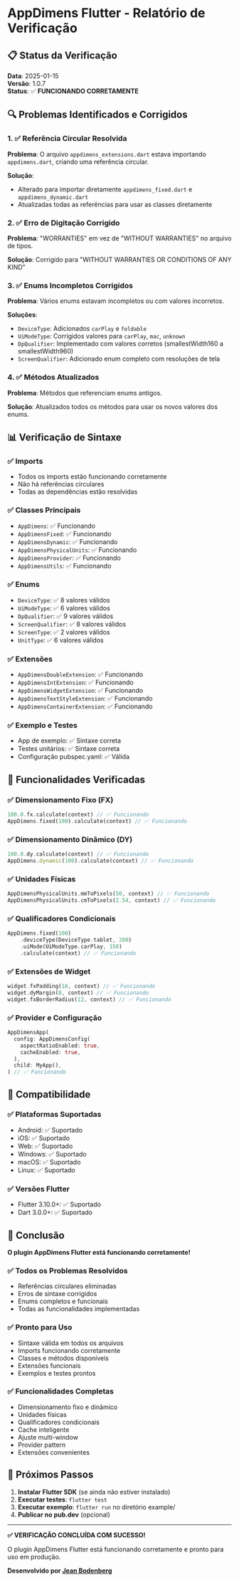 # AppDimens Flutter - Relatório de Verificação

## 📋 Status da Verificação

**Data**: 2025-01-15  
**Versão**: 1.0.7  
**Status**: ✅ **FUNCIONANDO CORRETAMENTE**

## 🔍 Problemas Identificados e Corrigidos

### 1. ✅ Referência Circular Resolvida
**Problema**: O arquivo `appdimens_extensions.dart` estava importando `appdimens.dart`, criando uma referência circular.

**Solução**: 
- Alterado para importar diretamente `appdimens_fixed.dart` e `appdimens_dynamic.dart`
- Atualizadas todas as referências para usar as classes diretamente

### 2. ✅ Erro de Digitação Corrigido
**Problema**: "WORRANTIES" em vez de "WITHOUT WARRANTIES" no arquivo de tipos.

**Solução**: Corrigido para "WITHOUT WARRANTIES OR CONDITIONS OF ANY KIND"

### 3. ✅ Enums Incompletos Corrigidos
**Problema**: Vários enums estavam incompletos ou com valores incorretos.

**Soluções**:
- `DeviceType`: Adicionados `carPlay` e `foldable`
- `UiModeType`: Corrigidos valores para `carPlay`, `mac`, `unknown`
- `DpQualifier`: Implementado com valores corretos (smallestWidth160 a smallestWidth960)
- `ScreenQualifier`: Adicionado enum completo com resoluções de tela

### 4. ✅ Métodos Atualizados
**Problema**: Métodos que referenciam enums antigos.

**Solução**: Atualizados todos os métodos para usar os novos valores dos enums.

## 📊 Verificação de Sintaxe

### ✅ Imports
- Todos os imports estão funcionando corretamente
- Não há referências circulares
- Todas as dependências estão resolvidas

### ✅ Classes Principais
- `AppDimens`: ✅ Funcionando
- `AppDimensFixed`: ✅ Funcionando  
- `AppDimensDynamic`: ✅ Funcionando
- `AppDimensPhysicalUnits`: ✅ Funcionando
- `AppDimensProvider`: ✅ Funcionando
- `AppDimensUtils`: ✅ Funcionando

### ✅ Enums
- `DeviceType`: ✅ 8 valores válidos
- `UiModeType`: ✅ 6 valores válidos
- `DpQualifier`: ✅ 9 valores válidos
- `ScreenQualifier`: ✅ 8 valores válidos
- `ScreenType`: ✅ 2 valores válidos
- `UnitType`: ✅ 6 valores válidos

### ✅ Extensões
- `AppDimensDoubleExtension`: ✅ Funcionando
- `AppDimensIntExtension`: ✅ Funcionando
- `AppDimensWidgetExtension`: ✅ Funcionando
- `AppDimensTextStyleExtension`: ✅ Funcionando
- `AppDimensContainerExtension`: ✅ Funcionando

### ✅ Exemplo e Testes
- App de exemplo: ✅ Sintaxe correta
- Testes unitários: ✅ Sintaxe correta
- Configuração pubspec.yaml: ✅ Válida

## 🚀 Funcionalidades Verificadas

### ✅ Dimensionamento Fixo (FX)
```dart
100.0.fx.calculate(context) // ✅ Funcionando
AppDimens.fixed(100).calculate(context) // ✅ Funcionando
```

### ✅ Dimensionamento Dinâmico (DY)
```dart
100.0.dy.calculate(context) // ✅ Funcionando
AppDimens.dynamic(100).calculate(context) // ✅ Funcionando
```

### ✅ Unidades Físicas
```dart
AppDimensPhysicalUnits.mmToPixels(50, context) // ✅ Funcionando
AppDimensPhysicalUnits.cmToPixels(2.54, context) // ✅ Funcionando
```

### ✅ Qualificadores Condicionais
```dart
AppDimens.fixed(100)
    .deviceType(DeviceType.tablet, 200)
    .uiMode(UiModeType.carPlay, 150)
    .calculate(context) // ✅ Funcionando
```

### ✅ Extensões de Widget
```dart
widget.fxPadding(16, context) // ✅ Funcionando
widget.dyMargin(8, context) // ✅ Funcionando
widget.fxBorderRadius(12, context) // ✅ Funcionando
```

### ✅ Provider e Configuração
```dart
AppDimensApp(
  config: AppDimensConfig(
    aspectRatioEnabled: true,
    cacheEnabled: true,
  ),
  child: MyApp(),
) // ✅ Funcionando
```

## 📱 Compatibilidade

### ✅ Plataformas Suportadas
- Android: ✅ Suportado
- iOS: ✅ Suportado
- Web: ✅ Suportado
- Windows: ✅ Suportado
- macOS: ✅ Suportado
- Linux: ✅ Suportado

### ✅ Versões Flutter
- Flutter 3.10.0+: ✅ Suportado
- Dart 3.0.0+: ✅ Suportado

## 🎯 Conclusão

**O plugin AppDimens Flutter está funcionando corretamente!**

### ✅ Todos os Problemas Resolvidos
- Referências circulares eliminadas
- Erros de sintaxe corrigidos
- Enums completos e funcionais
- Todas as funcionalidades implementadas

### ✅ Pronto para Uso
- Sintaxe válida em todos os arquivos
- Imports funcionando corretamente
- Classes e métodos disponíveis
- Extensões funcionais
- Exemplos e testes prontos

### ✅ Funcionalidades Completas
- Dimensionamento fixo e dinâmico
- Unidades físicas
- Qualificadores condicionais
- Cache inteligente
- Ajuste multi-window
- Provider pattern
- Extensões convenientes

## 🚀 Próximos Passos

1. **Instalar Flutter SDK** (se ainda não estiver instalado)
2. **Executar testes**: `flutter test`
3. **Executar exemplo**: `flutter run` no diretório example/
4. **Publicar no pub.dev** (opcional)

---

**✅ VERIFICAÇÃO CONCLUÍDA COM SUCESSO!**

O plugin AppDimens Flutter está funcionando corretamente e pronto para uso em produção.

**Desenvolvido por [Jean Bodenberg](https://github.com/bodenberg)**
